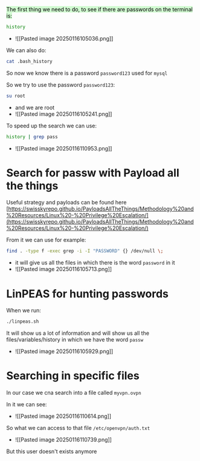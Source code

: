 <mark style="background: #BBFABBA6;">The first thing we need to do, to see if there are passwords on the terminal is:</mark>
```bash
history
```
- ![[Pasted image 20250116105036.png]]

We can also do:
```bash
cat .bash_history
```



So now we know there is a password `password123` used for `mysql`


So we try to use the password `password123`:
```bash
su root
```
- and we are root
- ![[Pasted image 20250116105241.png]]


To speed up the search we can use:
```bash
history | grep pass
```
- ![[Pasted image 20250116110953.png]]


# Search for passw with Payload all the things

Useful strategy and payloads can be found here [https://swisskyrepo.github.io/PayloadsAllTheThings/Methodology%20and%20Resources/Linux%20-%20Privilege%20Escalation/](https://swisskyrepo.github.io/PayloadsAllTheThings/Methodology%20and%20Resources/Linux%20-%20Privilege%20Escalation/)


From it we can use for example:
```bash
find . -type f -exec grep -i -I "PASSWORD" {} /dev/null \;
```
- it will give us all the files in which there is the word `password` in it
- ![[Pasted image 20250116105713.png]]



# LinPEAS for hunting passwords

When we run:
```bash
./linpeas.sh
```

It will show us a lot of information and will show us all the files/variables/history in which we have the word `passw`
- ![[Pasted image 20250116105929.png]]


# Searching in specific files

In our case we cna search into a file called `myvpn.ovpn`

In it we can see:
- ![[Pasted image 20250116110614.png]]


So what we can access to that file `/etc/openvpn/auth.txt`
- ![[Pasted image 20250116110739.png]]

But this user doesn't exists anymore

